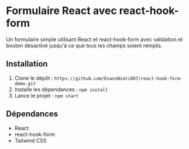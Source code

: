 # Formulaire React avec react-hook-form
Un formulaire simple utilisant React et react-hook-form avec validation et bouton désactivé jusqu'à ce que tous les champs soient remplis.

## Installation
1. Clone le dépôt : `https://github.com/EvansNzati007/react-hook-form-demo.git`
2. Installe les dépendances : `npm install`
3. Lance le projet : `npm start`

## Dépendances
- React
- react-hook-form
- Tailwind CSS